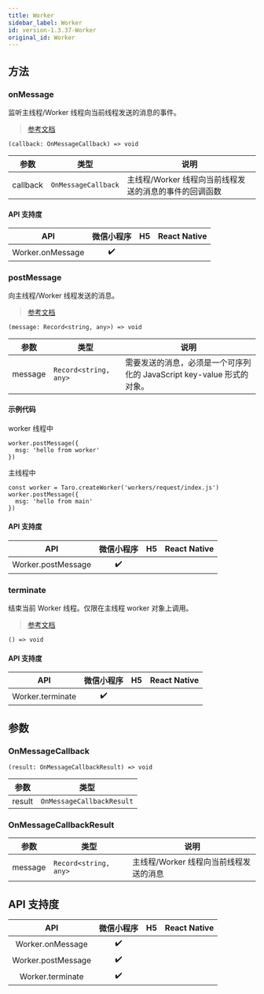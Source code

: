 ```yaml
---
title: Worker
sidebar_label: Worker
id: version-1.3.37-Worker
original_id: Worker
---
```


## 方法

### onMessage

监听主线程/Worker 线程向当前线程发送的消息的事件。

> [参考文档](https://developers.weixin.qq.com/miniprogram/dev/api/worker/Worker.onMessage.html)

```tsx
(callback: OnMessageCallback) => void
```

| 参数 | 类型 | 说明 |
| --- | --- | --- |
| callback | `OnMessageCallback` | 主线程/Worker 线程向当前线程发送的消息的事件的回调函数 |

#### API 支持度

| API | 微信小程序 | H5 | React Native |
| :---: | :---: | :---: | :---: |
| Worker.onMessage | ✔️ |  |  |

### postMessage

向主线程/Worker 线程发送的消息。

> [参考文档](https://developers.weixin.qq.com/miniprogram/dev/api/worker/Worker.postMessage.html)

```tsx
(message: Record<string, any>) => void
```

| 参数 | 类型 | 说明 |
| --- | --- | --- |
| message | `Record<string, any>` | 需要发送的消息，必须是一个可序列化的 JavaScript key-value 形式的对象。 |

#### 示例代码

worker 线程中

```tsx
worker.postMessage({
  msg: 'hello from worker'
})
```

主线程中

```tsx
const worker = Taro.createWorker('workers/request/index.js')
worker.postMessage({
  msg: 'hello from main'
})
```

#### API 支持度

| API | 微信小程序 | H5 | React Native |
| :---: | :---: | :---: | :---: |
| Worker.postMessage | ✔️ |  |  |

### terminate

结束当前 Worker 线程。仅限在主线程 worker 对象上调用。

> [参考文档](https://developers.weixin.qq.com/miniprogram/dev/api/worker/Worker.terminate.html)

```tsx
() => void
```

#### API 支持度

| API | 微信小程序 | H5 | React Native |
| :---: | :---: | :---: | :---: |
| Worker.terminate | ✔️ |  |  |

## 参数

### OnMessageCallback

```tsx
(result: OnMessageCallbackResult) => void
```

| 参数 | 类型 |
| --- | --- |
| result | `OnMessageCallbackResult` |

### OnMessageCallbackResult

| 参数 | 类型 | 说明 |
| --- | --- | --- |
| message | `Record<string, any>` | 主线程/Worker 线程向当前线程发送的消息 |

## API 支持度

| API | 微信小程序 | H5 | React Native |
| :---: | :---: | :---: | :---: |
| Worker.onMessage | ✔️ |  |  |
| Worker.postMessage | ✔️ |  |  |
| Worker.terminate | ✔️ |  |  |
